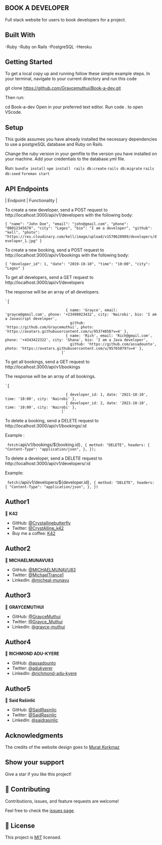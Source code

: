 <!-- ## START SERVER
Use ```foreman start```

## TO FETCH DEVELOPERS USE

(/api/v1/developers)

## TO FETCH BOOKING FOR A SPECIFIC DEVELOPER USE

(/api/v1/bookings)

## TO POST DATA FOR THE DEVELOPER API ENSURE IT HAS THE FOLLOWING FORMAT

{
"name": "John Doe",
"email": "john@gmail.com",
"phone": "08012345678",
"city": "Lagos",
"bio": "I am a developer",
"github": "kell",
"photo": "https://res.cloudinary.com/kell/image/upload/v1570628989/developers/developer_1.jpg"
}

## TO POST DATA FOR THE BOOKING API ENSURE IT HAS THE FOLLOWING FORMAT

{
"developer_id": 1,
"date": "2019-10-10",
"time": "10:00",
"city": "Lagos",
}

Enjoy! -->

## BOOK A DEVELOPER

Full stack website for users to book developers for a project.

## Built With

-Ruby
-Ruby on Rails
-PostgreSQL
-Heroku

## Getting Started

To get a local copy up and running follow these simple example steps. In your terminal, navigate to your current directory and run this code

git clone https://github.com/Graycemuthui/Book-a-dev.git

Then run:
 
 
cd Book-a-dev
Open in your preferred text editor. Run code . to open VScode.

## Setup

This guide assumes you have already installed the necessary dependencies to use a postgreSQL database and Ruby on Rails.

Change the ruby version in your gemfile to the version you have installed on your machine.
Add your credentials to the database.yml file.

Run:
`bundle install`
`npm install `
`rails db:create`
`rails db:migrate`
`rails db:seed`
`foreman start`

## API Endpoints

| Endpoint | Functionality |

To create a new developer, send a POST request to http://localhost:3000/api/v1/developers with the following body:

`{ "name": "John Doe", "email": "john@gmail.com", "phone": "08012345678", "city": "Lagos", "bio": "I am a developer", "github": "kell", "photo": "https://res.cloudinary.com/kell/image/upload/v1570628989/developers/developer_1.jpg" } `

To create a new booking, send a POST request to http://localhost:3000/api/v1/bookings with the following body:

`{ "developer_id": 1, "date": "2019-10-10", "time": "10:00", "city": "Lagos" } `

To get all developers, send a GET request to http://localhost:3000/api/v1/developers

The response will be an array of all developers.

` [

                                { name: 'Grayce', email: 'grayce@gmail.com', phone: '+23498023432', city: 'Nairobi', bio: 'I am a Javascript developer',
                                  github: 'https://github.com/Graycemuthui', photo: 'https://avatars.githubusercontent.com/u/95374858?v=4' },
                                { name: 'Rich', email: 'Rich@gmail.com', phone: '+4343422322', city: 'Ghana', bio: 'I am a Java developer',
                                  github: 'https://github.com/assadounto', photo: 'https://avatars.githubusercontent.com/u/95765079?v=4' },
                              ]`

To get all bookings, send a GET request to http://localhost:3000/api/v1/bookings

The response will be an array of all bookings.

` [

                                { developer_id: 1, date: '2021-10-10', time: '10:00', city: 'Nairobi' },
                                { developer_id: 2, date: '2021-10-10', time: '10:00', city: 'Nairobi' },
                              ]`

To delete a booking, send a DELETE request to http://localhost:3000/api/v1/bookings/:id

Example :

` fetch(`api/v1/bookings/${booking.id}`, { method: "DELETE", headers: { "Content-Type": "application/json", }, });`

To delete a developer, send a DELETE request to http://localhost:3000/api/v1/developers/:id

Example:

` fetch(`/api/v1/developers/${developer.id}`, { method: "DELETE", headers: { "Content-Type": "application/json", }, })`

## Author1

👤 **K42**

- GitHub: [@Crystallinebutterfly](https://github.com/crystallinebutterfly)
- Twitter: [@CrystAlline_k42](https://twitter.com/crystAlline_k42)
- Buy me a coffee: [K42](https://www.buymeacoffee.com/crystallinek42)

## Author2


👤 **MICHAELMUNAVU83**

- GitHub: [@MICHAELMUNAVU83](https://github.com/MICHAELMUNAVU83)
- Twitter: [@MichaelTrance1](https://twitter.com/MichealTrance1)
- LinkedIn: [@micheal-munavu](https://www.linkedin.com/in/michael-munavu/)

## Author3

👤 **GRAYCEMUTHUI**

- GitHub: [@GrayceMuthui](https://github.com/Graycemuthui3)
- Twitter: [@Grayce_Muthui](https://twitter.com/Grayce_Muthui)
- LinkedIn: [@grayce-muthui](https://www.linkedin.com/in/grayce-muthui)

## Author4

👤 **RICHMOND ADU-KYERE**

- GitHub: [@assadounto](https://github.com/assadounto)
- Twitter: [@adukyerer](https://twitter.com/adukyerer)
- LinkedIn: [@richmond-adu-kyere](https://www.linkedin.com/in/richmond-adu-kyere/)

## Author5

👤 **Said Rašinlić**

- GitHub: [@SaidRasinlic](https://github.com/SaidRasinlic)
- Twitter: [@SaidRasinlic](https://twitter.com/SaidRasinlic)
- LinkedIn: [@saidrasinlic](https://www.linkedin.com/in/saidrasinlic/)

## Acknowledgments

The credits of the website design goes to [Murat Korkmaz](https://www.behance.net/gallery/26425031/Vespa-Responsive-Redesign)

## Show your support

Give a star if you like this project!

## 🤝 Contributing

Contributions, issues, and feature requests are welcome!

Feel free to check the [issues page](https://github.com/Graycemuthui/Book-a-dev/issues).

## 📝 License


This project is [MIT](LICENSE) licensed.


